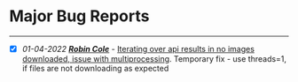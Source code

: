 # Major Bug Reports
***

- [x]  *01-04-2022* ***[Robin Cole](https://github.com/robmarkcole)*** - [Iterating over api results in no images downloaded, issue with multiprocessing](https://github.com/Jimut123/jimutmap/issues/16). Temporary fix - use threads=1, if files are not downloading as expected

